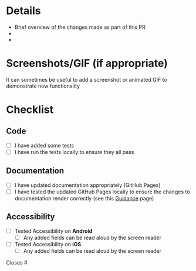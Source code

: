 # Details

- Brief overview of the changes made as part of this PR
-
-

# Screenshots/GIF (if appropriate)

It can sometimes be useful to add a screenshot or animated GIF to demonstrate new functionality

# Checklist

## Code
- [ ] I have added some tests
- [ ] I have run the tests locally to ensure they all pass

## Documentation
- [ ] I have updated documentation appropriately (GitHub Pages)
- [ ] I have tested the updated GitHub Pages locally to ensure the changes to documentation render correctly (see this [Guidance](https://ese-peasy.github.io/PosturePerfection/guidance.html) page)

## Accessibility
- [ ] Tested Accessibility on **Android**
  - [ ] Any added fields can be read aloud by the screen reader
- [ ] Tested Accessibility on **iOS**
  - [ ] Any added fields can be read aloud by the screen reader

Closes #
